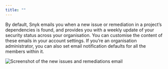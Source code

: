 ```yaml
---
title: ""
---
```


By default, Snyk emails you when a new issue or remediation in a project’s dependencies is found, and provides you with a weekly update of your security status across your organisation. You can customise the content of these emails in your account settings. If you’re an organisation administrator, you can also set email notification defaults for all the members within it.

![Screenshot of the new issues and remediations email](https://res.cloudinary.com/snyk/image/upload/c_scale,q_auto,w_500/v1522338364/docs/new-issues-and-remediations-email.png)
